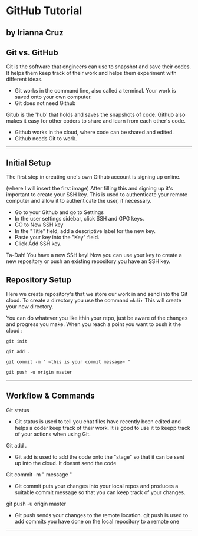 # GitHub Tutorial

by Irianna Cruz 
---
## Git vs. GitHub
Git is the software that engineers can use to snapshot and save their codes. It helps them keep track of their work and helps them experiment with different ideas. 

- Git works in the command line, also called a terminal. Your work is saved onto your own computer. 
- Git does not need Github 

Gitub is the 'hub' that holds and saves the snapshots of code. Github also makes it easy for other coders to share and learn from each other's code.

- Github works in the cloud, where code can be shared and edited. 
- Github needs Git to work. 


---
## Initial Setup
The first step in creating one's own Github account is signing up online. 

(where I will insert the first image)
After filling this and signing up it's important to create your SSH key. This is used to authenticate your remote computer and allow it to authenticate the user, if necessary. 

- Go to your Github and go to Settings 
- In the user settings sidebar, click SSH and GPG keys. 
- GO to New SSH key 
- In the "Title" field, add a descriptive label for the new key. 
- Paste your key into the "Key" field.
- Click Add SSH key.

Ta-Dah! You have a new SSH key! Now you  can use your key to create a new repository or push an existing repository you have an SSH key. 

## Repository Setup

Here we create repository's that we store our work in and send into the Git cloud. To create a directory you use the command `mkdir` 
This will create your new directory.

You can do whatever you like ithin your repo, just be aware of the changes and progress you make. When you reach a  point you want to push it the cloud : 

`git init`

`git add .`

`git commit -m " ~this is your commit message~ "`

`git push -u origin master`



---
## Workflow & Commands

Git status

- Git status is used to tell you ehat files have recently been edited and helps a coder keep track of their work. It is good to use it to keepp track of your actions when using Git. 

Git add .

- Git add is used to add the code onto the "stage" so that it can be sent up into the cloud. It doesnt send the code 

Git commit -m " message "

- Git commit puts your changes into your local repos and produces a suitable commit message so that you can keep track of your changes. 

git push -u origin master

- Git push sends your changes to the remote location. git push is used to add commits you have done on the local repository to a remote one
--- 